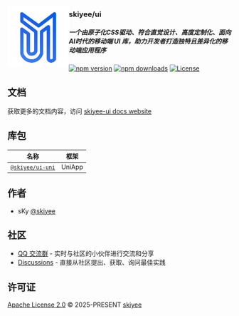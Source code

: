 <a href="https://www.github.com/skiyee/ui"><img src=".github/logo.svg" alt="skiyee/ui Logo" width="138" align="left"/>
</a>
<div>
  <h3>skiyee/ui</h3>
  <h5>一个由原子化CSS驱动、符合直觉设计、高度定制化、面向AI时代的移动端 UI 库，助力开发者打造独特且差异化的移动端应用程序</h5>
  <p>
    <a href="https://www.github.com/skiyee/ui"><img src="https://img.shields.io/npm/v/@skiyee/ui-preset?color=2563EB&labelColor=18181B&label=npm" alt="npm version"></a>
    <a href="https://www.github.com/skiyee/ui"><img src="https://img.shields.io/npm/dm/@skiyee/ui-preset?color=2563EB&labelColor=18181B&label=downloads" alt="npm downloads"></a>
    <a href="https://www.github.com/skiyee/ui"><img src="https://img.shields.io/npm/l/@skiyee/ui-preset?style=flat&color=2563EB&labelColor=18181B&label=license" alt="License"></a>
  </p>
</div>

## 文档

获取更多的文档内容，访问 [skiyee-ui docs website](https://skiyee-ui.netlify.app/)

## 库包

| 名称                                                              | 框架   |
|-------------------------------------------------------------------|--------|
| [`@skiyee/ui-uni`](https://github.com/skiyee/ui/tree/main/ui-uni) | UniApp |

## 作者

- sKy [@skiyee](https://github.com/skiyee)

## 社区

- [QQ 交流群](https://qm.qq.com/q/ycsLPZzkvm) - 实时与社区的小伙伴进行交流和分享
- [Discussions](https://github.com/skiyee/ui/discussions) - 直接从社区提出、获取、询问最佳实践

## 许可证

[Apache License 2.0](./LICENSE) © 2025-PRESENT [skiyee](https://github.com/skiyee)
